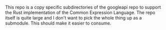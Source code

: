 This repo is a copy specific subdirectories of the googleapi repo to support the Rust implementation of the Common Expression Language. The repo itself is quite large and I don't want to pick the whole thing up as a submodule. This should make it easier to consume. 


